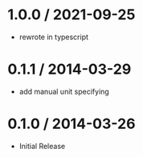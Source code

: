 1.0.0 / 2021-09-25 
==================

 * rewrote in typescript

0.1.1 / 2014-03-29 
==================

 * add manual unit specifying

0.1.0 / 2014-03-26 
==================

 * Initial Release
